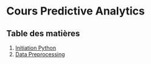 # Cours Predictive Analytics

## Table des matières

1. [Initiation Python](/001-%5BTP%20Machine%20Learning%20Initiation_Python%5D)
2. [Data Preprocessing](/002-%5BTP%20Machine%20Learning%20Data_Preprocessing%5D)